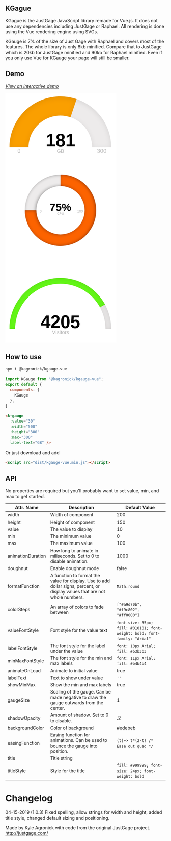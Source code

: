 ## KGague

KGague is the JustGage JavaScript library remade for Vue.js. It does not use any dependencies including JustGage or Raphael. All rendering is done using the Vue rendering engine using SVGs.

KGauge is 7% of the size of Just Gage with Raphael and covers most of the features. The whole library is only 8kb minified. Compare that to JustGage which is 20kb for JustGage minified and 90kb for Raphael minified. Even if you only use Vue for KGauge your page will still be smaller. 



## Demo
*[View an interactive demo](https://agronick.github.io/KGauge/)*


![Examples](https://raw.githubusercontent.com/agronick/KGauge/master/gauge.png)
## How to use

```bash
npm i @kagronick/kgauge-vue
```

```js
import KGauge from "@kagronick/kgauge-vue";
export default {
  components: {
    KGauge
  },
}
```

```html
<k-gauge 
  :value="30"
  :width="500"
  :height="300"
  :max="300"
  label-text="GB" />
```
Or just download and add
```html
<script src="dist/kgauge-vue.min.js"></script>
```


## API

No properties are required but you'll probably want to set value, min, and max to get started.

| Attr. Name        | Description                                                                                                                 | Default Value                                                           |
|-------------------|-----------------------------------------------------------------------------------------------------------------------------|-------------------------------------------------------------------------|
| width             | Width of component                                                                                                          | 200                                                                     |
| height            | Height of component                                                                                                         | 150                                                                     |
| value             | The value to display                                                                                                        | 10                                                                      |
| min               | The minimum value                                                                                                           | 0                                                                       |
| max               | The maximum value                                                                                                           | 100                                                                     |
| animationDuration | How long to animate in miliseconds. Set to 0 to disable animation.                                                          | 1000                                                                    |
| doughnut          | Enable doughnut mode                                                                                                        | false                                                                   |
| formatFunction    | A function to format the value for display. Use to add dollar signs, percent, or display values that are not whole numbers. | `Math.round`                                                            |
| colorSteps        | An array of colors to fade between                                                                                          | `["#a9d70b", "#f9c802", "#ff0000"]`                                     |
| valueFontStyle    | Font style for the value text                                                                                               | `font-size: 35px; fill: #010101; font-weight: bold; font-family: "Arial"` |
| labelFontStyle    | The font style for the label under the value                                                                                | `font: 10px Arial; fill: #b3b3b3`                                         |
| minMaxFontStyle   | The font style for the min and max labels                                                                                   | `font: 11px Arial; fill: #b4b4b4 `                                        |
| animateOnLoad     | Animate to initial value                                                                                                    | true                                                                    |
| labelText         | Text to show under value                                                                                                    | `''`                                                                    |
| showMinMax        | Show the min and max labels                                                                                                 | true                                                                    |
| gaugeSize         | Scaling of the gauge. Can be made negative to draw the gauge outwards from the center.                                      | 1                                                                       |
| shadowOpacity     | Amount of shadow. Set to 0 to disable.                                                                                      | .2                                                                      |
| backgroundColor   | Color of background                                                                                                         | #edebeb                                                                 |
| easingFunction    | Easing function for animations. Can be used to bounce the gauge into position.                                              | `(t)=> t*(2-t) /* Ease out quad */`                                     |
| title             | Title string                                                                                                                |                                                                         |
| titleStyle        | Style for the title                                                                                                         | `fill: #999999; font-size: 24px; font-weight: bold`                     |


# Changelog

04-15-2019 (1.0.3)
Fixed spelling, allow strings for width and height, added title style, changed default sizing and positioning.


Made by Kyle Agronick with code from the original JustGage project. http://justgage.com/
